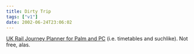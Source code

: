 ```yaml
---
title: Dirty Trip
tags: ["v1"]
date: 2002-06-24T23:06:02
---
```


[UK Rail Journey Planner for Palm and PC][1] (i.e. timetables and suchlike). Not free, alas.

[1]: http://www.journeyplan.co.uk/sales/index.html "UK Rail Journey Planner for Palm and PC"
